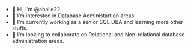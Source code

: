 - 👋 Hi, I’m @ahaile22
- 👀 I’m interested in Database Administartion areas.
- 🌱 I’m currently working as a senior SQL DBA and learning more other stuffs.
- 💞️ I’m looking to collaborate on Relational and Non-relational database administration areas.


<!---
ahaile22/ahaile22 is a ✨ special ✨ repository because its `README.md` (this file) appears on your GitHub profile.
You can click the Preview link to take a look at your changes.
--->
